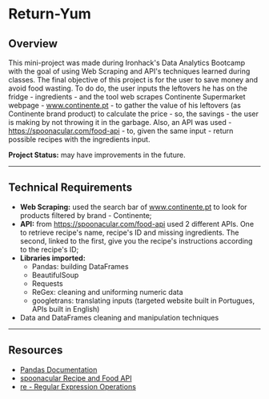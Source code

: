 # Return-Yum

## Overview

This mini-project was made during Ironhack's Data Analytics Bootcamp with the goal of using Web Scraping and API's techniques learned during classes.
The final objective of this project is for the user to save money and avoid food wasting. To do do, the user inputs the leftovers he has on the fridge - ingredients - and the tool web scrapes Continente Supermarket webpage - www.continente.pt - to gather the value of his leftovers (as Continente brand product) to calculate the price - so, the savings - the user is making by not throwing it in the garbage. Also, an API was used - https://spoonacular.com/food-api - to, given the same input - return possible recipes with the ingredients input. 

**Project Status:** may have improvements in the future.

---

## Technical Requirements

* **Web Scraping:** used the search bar of www.continente.pt to look for products filtered by brand - Continente;
* **API:** from https://spoonacular.com/food-api used 2 different APIs. One to retrieve recipe's name, recipe's ID and missing ingredients. The second, linked to the first, give you the recipe's instructions according to the recipe's ID;
* **Libraries imported:**
  * Pandas: building DataFrames
  * BeautifulSoup
  * Requests
  * ReGex: cleaning and uniforming numeric data
  * googletrans: translating inputs (targeted website built in Portugues, APIs built in English)
* Data and DataFrames cleaning and manipulation techniques

---

## Resources

* [Pandas Documentation](https://pandas.pydata.org/pandas-docs/stable/)
* [spoonacular Recipe and Food API](https://spoonacular.com/food-api)
* [re - Regular Expression Operations](https://docs.python.org/3/library/re.html)
